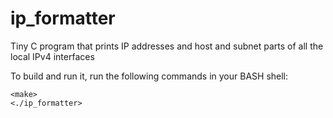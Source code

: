 # ip_formatter

Tiny C program that prints IP addresses and host and subnet parts of all the local IPv4 interfaces

To build and run it, run the following commands in your BASH shell:

    <make>  
    <./ip_formatter>  
